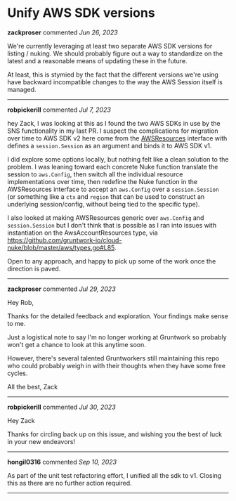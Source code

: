 # Unify AWS SDK versions

**zackproser** commented *Jun 26, 2023*

We're currently leveraging at least two separate AWS SDK versions for listing / nuking. We should probably figure out a way to standardize on the latest and a reasonable means of updating these in the future. 

At least, this is stymied by the fact that the different versions we're using have backward incompatible changes to the way the AWS Session itself is managed.
<br />
***


**robpickerill** commented *Jul 7, 2023*

hey Zack, I was looking at this as I found the two AWS SDKs in use by the SNS functionality in my last PR. I suspect the complications for migration over time to AWS SDK v2 here come from the [AWSResources](https://github.com/gruntwork-io/cloud-nuke/blob/master/aws/types.go#L81) interface with defines a `session.Session` as an argument and binds it to AWS SDK v1.

I did explore some options locally, but nothing felt like a clean solution to the problem. I was leaning toward each concrete Nuke function translate the session to `aws.Config`, then switch all the individual resource implementations over time, then redefine the Nuke function in the AWSResources interface to accept an `aws.Config` over a `session.Session` (or something like a `ctx` and `region` that can be used to construct an underlying session/config, without being tied to the specific type).

I also looked at making AWSResources generic over `aws.Config` and `session.Session` but I don't think that is possible as I ran into issues with instantiation on the AwsAccountResources type, via https://github.com/gruntwork-io/cloud-nuke/blob/master/aws/types.go#L85.

Open to any approach, and happy to pick up some of the work once the direction is paved.
***

**zackproser** commented *Jul 29, 2023*

Hey Rob, 

Thanks for the detailed feedback and exploration. Your findings make sense to me. 

Just a logistical note to say I'm no longer working at Gruntwork so probably won't get a chance to look at this anytime soon. 

However, there's several talented Gruntworkers still maintaining this repo who could probably weigh in with their thoughts when they have some free cycles. 

All the best,
Zack
***

**robpickerill** commented *Jul 30, 2023*

Hey Zack

Thanks for circling back up on this issue, and wishing you the best of luck in your new endeavors!
***

**hongil0316** commented *Sep 10, 2023*

As part of the unit test refactoring effort, I unified all the sdk to v1. Closing this as there are no further action required. 
***

